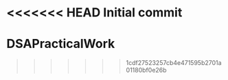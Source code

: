 <<<<<<< HEAD
Initial commit
=======
# DSAPracticalWork
>>>>>>> 1cdf27523257cb4e471595b2701a01180bf0e26b
